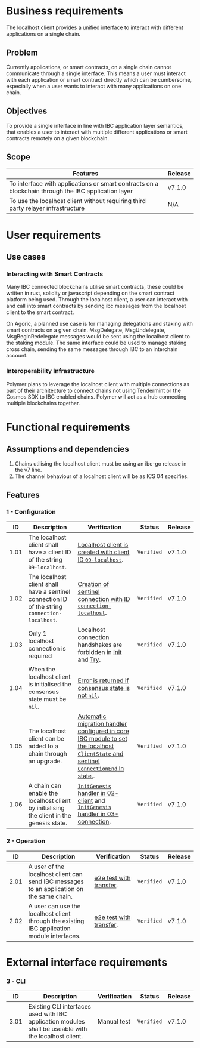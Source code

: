 <!-- More detailed information about the requirements engineering process can be found at https://github.com/cosmos/ibc-go/wiki/Requirements-engineering -->

# Business requirements

The localhost client provides a unified interface to interact with different applications on a single chain.

## Problem

Currently applications, or smart contracts, on a single chain cannot communicate through a single interface. This means a user must interact with each application or smart contract directly which can be cumbersome, especially when a user wants to interact with many applications on one chain.

## Objectives

To provide a single interface in line with IBC application layer semantics, that enables a user to interact with multiple different applications or smart contracts remotely on a given blockchain. 

## Scope

| Features  | Release |
| --------- | ------- |
| To interface with applications or smart contracts on a blockchain through the IBC application layer | v7.1.0 |
| To use the localhost client without requiring third party relayer infrastructure | N/A |

# User requirements

## Use cases

### Interacting with Smart Contracts

Many IBC connected blockchains utilise smart contracts, these could be written in rust, solidity or javascript depending on the smart contract platform being used.  Through the localhost client, a user can interact with and call into smart contracts by sending ibc messages from the localhost client to the smart contract. 

On Agoric, a planned use case is for managing delegations and staking with smart contracts on a given chain. MsgDelegate, MsgUndelegate, MsgBeginRedelegate messages would be sent using the localhost client to the staking module. The same interface could be used to manage staking cross chain, sending the same messages through IBC to an interchain account.

### Interoperability Infrastructure

Polymer plans to leverage the localhost client with multiple connections as part of their architecture to connect chains not using Tendermint or the Cosmos SDK to IBC enabled chains. Polymer will act as a hub connecting multiple blockchains together. 

# Functional requirements

## Assumptions and dependencies

1. Chains utilising the localhost client must be using an ibc-go release in the v7 line.
2. The channel behaviour of a localhost client will be as ICS 04 specifies.

## Features

### 1 - Configuration

| ID | Description | Verification | Status | Release |
| -- | ----------- | ------------ | ------ | ------- |
| 1.01 | The localhost client shall have a client ID of the string `09-localhost`. | [Localhost client is created with client ID `09-localhost`](https://github.com/cosmos/ibc-go/blob/release/v7.1.x/modules/core/02-client/keeper/keeper.go#L60). | `Verified` | v7.1.0 |
| 1.02 | The localhost client shall have a sentinel connection ID of the string `connection-localhost`. | [Creation of sentinel connection with ID `connection-localhost`](https://github.com/cosmos/ibc-go/blob/release/v7.1.x/modules/core/03-connection/keeper/keeper.go#L200). | `Verified` | v7.1.0 | 
| 1.03 | Only 1 localhost connection is required | Localhost connection handshakes are forbidden in [Init](https://github.com/cosmos/ibc-go/blob/release/v7.1.x/modules/core/03-connection/types/msgs.go#L47) and [Try](https://github.com/cosmos/ibc-go/blob/release/v7.1.x/modules/core/03-connection/types/msgs.go#L110). | `Verified` | v7.1.0 |
| 1.04 | When the localhost client is initialised the consensus state must be `nil`. | [Error is returned if consensus state is not `nil`](https://github.com/cosmos/ibc-go/blob/release/v7.1.x/modules/light-clients/09-localhost/client_state.go#L57). | `Verified` | v7.1.0 |
| 1.05 | The localhost client can be added to a chain through an upgrade. | [Automatic migration handler configured in core IBC module to set the localhost `ClientState` and sentinel `ConnectionEnd` in state.](https://github.com/cosmos/ibc-go/blob/release/v7.1.x/modules/core/module.go#L132-L145). | `Verified` | v7.1.0 |
| 1.06 | A chain can enable the localhost client by initialising the client in the genesis state. | [`InitGenesis` handler in 02-client](https://github.com/cosmos/ibc-go/blob/release/v7.1.x/modules/core/02-client/genesis.go#L52) and [`InitGenesis` handler in 03-connection](https://github.com/cosmos/ibc-go/blob/release/v7.1.x/modules/core/03-connection/genesis.go#L23). | `Verified` | v7.1.0 |

### 2 - Operation

| ID | Description | Verification | Status | Release |
| -- | ----------- | ------------ | ------ | ------- |
| 2.01 | A user of the localhost client can send IBC messages to an application on the same chain. | [e2e test with transfer](https://github.com/cosmos/ibc-go/blob/main/e2e/tests/transfer/localhost_test.go#L32). | `Verified`| v7.1.0 |
| 2.02 | A user can use the localhost client through the existing IBC application module interfaces. | [e2e test with transfer](https://github.com/cosmos/ibc-go/blob/main/e2e/tests/transfer/localhost_test.go#L32). | `Verified` | v7.1.0 | 

# External interface requirements

### 3 - CLI

| ID | Description | Verification | Status | Release |
| -- | ----------- | ------------ | ------ | ------- |
| 3.01 | Existing CLI interfaces used with IBC application modules shall be useable with the localhost client. | Manual test | `Verified` | v7.1.0 |
